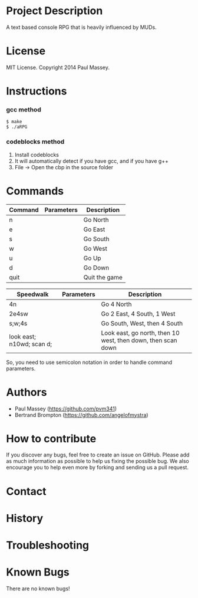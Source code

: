 
Project Description
=====
A text based console RPG that is heavily influenced by MUDs.

License
=====
MIT License. Copyright 2014 Paul Massey.

Instructions
=====

### gcc method
~~~~~~~~~~
$ make
$ ./aRPG
~~~~~~~~~~~~~~~~~

### codeblocks method

1. Install codeblocks
2. It will automatically detect if you have gcc, and if you have g++
3. File -> Open the cbp in the source folder


Commands
=====

| Command       | Parameters  | Description |
| ------------- | ----------- | ----------- |
| n             |             | Go North    |
| e             |             | Go East     |
| s             |             | Go South    |
| w             |             | Go West     |
| u             |             | Go Up       |
| d             |             | Go Down     |
| quit          |             | Quit the game| 

| Speedwalk     | Parameters  | Description |
| ------------- | ----------- | ----------- |
| 4n            |             | Go 4 North  |
| 2e4sw         |             | Go 2 East, 4 South, 1 West     |
| s;w;4s        |             | Go South, West, then 4 South    |
| look east; n10wd; scan d;              |             | Look east, go north, then 10 west, then down, then scan down     |

So, you need to use semicolon notation in order to handle command parameters.

Authors
=====
* Paul Massey (https://github.com/pvm341)
* Bertrand Brompton (https://github.com/angelofmystra)

How to contribute
=====

If you discover any bugs, feel free to create an issue on GitHub. Please add as much information as possible to help us fixing the possible bug. We also encourage you to help even more by forking and sending us a pull request.

Contact
=====



History
=====

Troubleshooting
=====

Known Bugs
=====

There are no known bugs!


